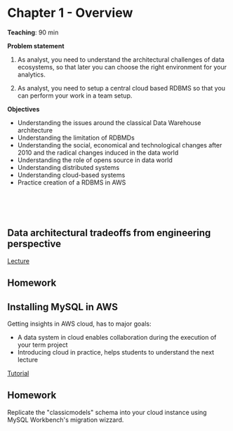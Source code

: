 # Chapter 1 - Overview

**Teaching**: 90 min

**Problem statement**
1. As analyst, you need to understand the architectural challenges of data ecosystems, so that later you can choose the right environment for your analytics. 

2. As analyst, you need to setup a central cloud based RDBMS so that you can perform your work in a team setup. 


**Objectives**
* Understanding the issues around the classical Data Warehouse architecture
* Understanding the limitation of RDBMDs
* Understanding the social, economical and technological changes after 2010 and the radical changes induced in the data world
* Understanding the role of opens source in data world
* Understanding distributed systems
* Understanding cloud-based systems
* Practice creation of a RDBMS in AWS



<br/><br/><br/>

## Data architectural tradeoffs from engineering perspective

[Lecture](https://github.com/salacika/DE2DSD/blob/main/DSD1/1.pptx)

## Homework

## Installing MySQL in AWS

Getting insights in AWS cloud, has to major goals:
* A data system in cloud enables collaboration during the execution of your term project
* Introducing cloud in practice, helps students to understand the next lecture


[Tutorial](/DSD1//AWS/)

## Homework

Replicate the "classicmodels" schema into your cloud instance using MySQL Workbench's migration wizzard.





